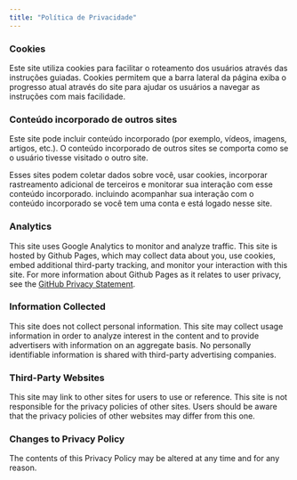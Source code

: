 ```yaml
---
title: "Política de Privacidade"
---
```


### Cookies

Este site utiliza cookies para facilitar o roteamento dos usuários através das instruções guiadas. Cookies permitem que a barra lateral da página exiba o progresso atual através do site para ajudar os usuários a navegar as instruções com mais facilidade.

### Conteúdo incorporado de outros sites

Este site pode incluir conteúdo incorporado (por exemplo, vídeos, imagens, artigos, etc.). O conteúdo incorporado de outros sites se comporta como se o usuário tivesse visitado o outro site.

Esses sites podem coletar dados sobre você, usar cookies, incorporar rastreamento adicional de terceiros e monitorar sua interação com esse conteúdo incorporado. incluindo acompanhar sua interação com o conteúdo incorporado se você tem uma conta e está logado nesse site.

### Analytics

This site uses Google Analytics to monitor and analyze traffic. This site is hosted by Github Pages, which may collect data about you, use cookies, embed additional third-party tracking, and monitor your interaction with this site. For more information about Github Pages as it relates to user privacy, see the [GitHub Privacy Statement](https://help.github.com/en/articles/github-privacy-statement).

### Information Collected

This site does not collect personal information. This site may collect usage information in order to analyze interest in the content and to provide advertisers with information on an aggregate basis. No personally identifiable information is shared with third-party advertising companies.

### Third-Party Websites

This site may link to other sites for users to use or reference. This site is not responsible for the privacy policies of other sites. Users should be aware that the privacy policies of other websites may differ from this one.

### Changes to Privacy Policy

The contents of this Privacy Policy may be altered at any time and for any reason.
